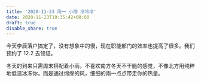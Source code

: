 ```yaml
---
title: '2020-11-23 周一 小雨 冷冷冷'
date: 2020-11-23T19:35:42+08:00
draft: true
disable_share: true
---
```


今天李辰落户搞定了，没有想象中的慢，现在职能部门的效率也提高了很多。我们预约了 12.2 去领证。

<!--more-->

冬天的到来只需周末搭配着小雨，不喜欢南方冬天不干脆的感觉，不像北方用纯粹地低温冰冻你，而是通过绵绵的风，细细的雨一点点带走你的热量。
